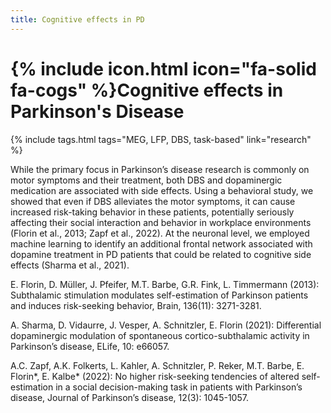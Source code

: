 ```yaml
---
title: Cognitive effects in PD
---
```

# {% include icon.html icon="fa-solid fa-cogs" %}Cognitive effects in Parkinson's Disease

{% include tags.html tags="MEG, LFP, DBS, task-based" link="research" %}

<!-- Figures -->

While the primary focus in Parkinson’s disease research is commonly on motor symptoms and their treatment, both DBS and dopaminergic medication are associated with side effects. Using a behavioral study, we showed that even if DBS alleviates the motor symptoms, it can cause increased risk-taking behavior in these patients, potentially seriously affecting their social interaction and behavior in workplace environments (Florin et al., 2013; Zapf et al., 2022). At the neuronal level, we employed machine learning to identify an additional frontal network associated with dopamine treatment in PD patients that could be related to cognitive side effects (Sharma et al., 2021).

<!-- Citations -->

E. Florin, D. Müller, J. Pfeifer, M.T. Barbe, G.R. Fink, L. Timmermann (2013): Subthalamic stimulation modulates self-estimation of Parkinson patients and induces risk-seeking behavior, Brain, 136(11): 3271-3281. 

A. Sharma, D. Vidaurre, J. Vesper, A. Schnitzler, E. Florin (2021): Differential dopaminergic modulation of spontaneous cortico-subthalamic activity in Parkinson’s disease, ELife, 10: e66057. 

A.C. Zapf, A.K. Folkerts, L. Kahler, A. Schnitzler, P. Reker, M.T. Barbe, E. Florin*, E. Kalbe* (2022): No higher risk-seeking tendencies of altered self-estimation in a social decision-making task in patients with Parkinson’s disease, Journal of Parkinson’s disease, 12(3): 1045-1057. 
